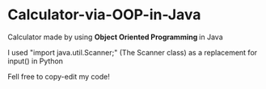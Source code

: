 # Calculator-via-OOP-in-Java
Calculator made by using <b> Object Oriented Programming </b> in Java

I used "import java.util.Scanner;" (The Scanner class) as a replacement for input() in Python

Fell free to copy-edit my code!
